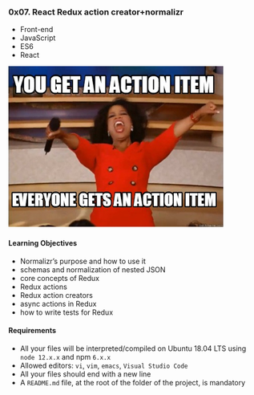 ### 0x07. React Redux action creator+normalizr

* Front-end
* JavaScript
* ES6
* React

![Alt text](image.png)

#### Learning Objectives
* Normalizr’s purpose and how to use it
* schemas and normalization of nested JSON
* core concepts of Redux
* Redux actions
* Redux action creators
* async actions in Redux
* how to write tests for Redux


#### Requirements
* All your files will be interpreted/compiled on Ubuntu 18.04 LTS using `node 12.x.x` and npm `6.x.x`
* Allowed editors: `vi`, `vim`, `emacs`, `Visual Studio Code`
* All your files should end with a new line
* A `README.md` file, at the root of the folder of the project, is mandatory
